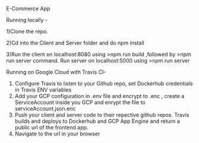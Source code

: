 E-Commerce App

Running locally - 

1)Clone the repo. 

2)Cd into the Client and Server folder and do npm install 

3)Run the client on localhost:8080 using >npm run build ,followed by >npm run server command. Run server on localhost:5000 using >npm run server 

Running on Google Cloud with Travis CI-
1) Configure Travis to listen to your Github repo, set Dockerhub credentials in Travis ENV variables
2) Add your GCP configuration  in .env file and encrypt to .enc , create a ServiceAccount inside you GCP and enrypt the file to serviceAccount.json.enc 
3) Push your client and server code to their repective github repos. Travis builds and deploys to Dockerhub and GCP App Engine and return a public url of the frontend app.
4) Navigate to the url in your browser
